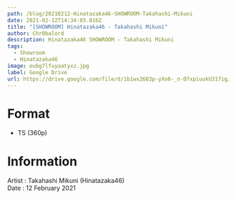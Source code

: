 ```yaml
---
path: /blog/20210212-Hinatazaka46-SHOWROOM-Takahashi-Mikuni
date: 2021-02-12T14:34:03.816Z
title: "[SHOWROOM] Hinatazaka46 - Takahashi Mikuni"
author: Chr0balord
description: Hinatazaka46 SHOWROOM - Takahashi Mikuni
tags:
  - Showroom
  - Hinatazaka46
image: eubg7lfuyaatyxz.jpg
label: Google Drive
url: https://drive.google.com/file/d/1b1wx26D3p-yXo8-_n-D7xpiuukU317ig/view?usp=sharing
---
```

# Format

* TS (360p)

# Information

Artist : Takahashi Mikuni (Hinatazaka46)\
Date : 12 February 2021